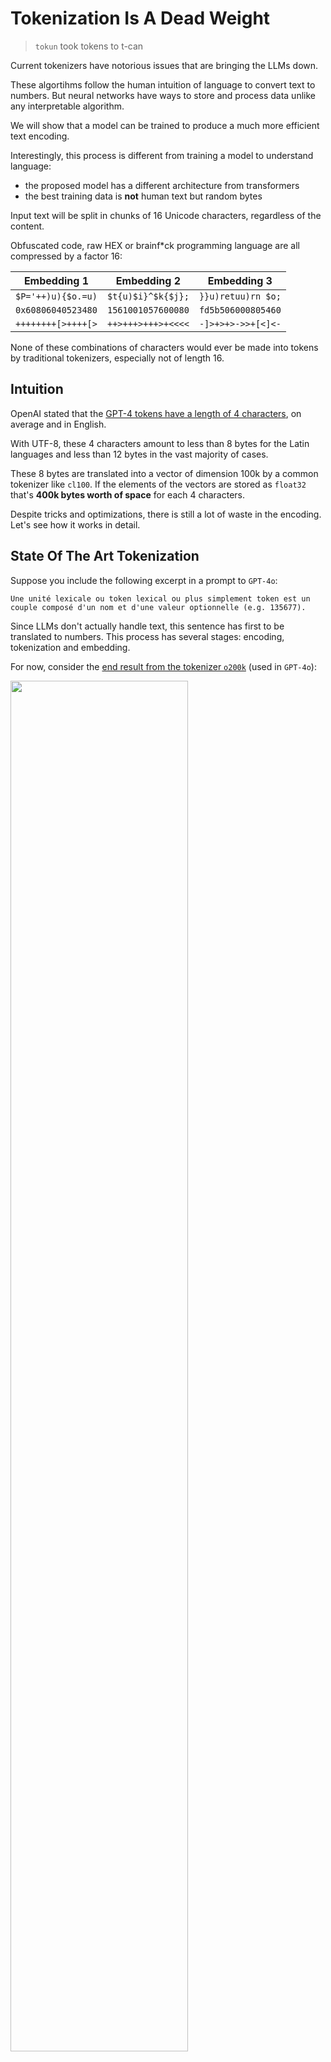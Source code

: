 # Tokenization Is A Dead Weight

> `tokun` took tokens to t-can

Current tokenizers have notorious issues that are bringing the LLMs down.

These algortihms follow the human intuition of language to convert text to numbers.
But neural networks have ways to store and process data unlike any interpretable algorithm. 

We will show that a model can be trained to produce a much more efficient text encoding.

Interestingly, this process is different from training a model to understand language:

- the proposed model has a different architecture from transformers
- the best training data is **not** human text but random bytes

Input text will be split in chunks of 16 Unicode characters, regardless of the content.

Obfuscated code, raw HEX or brainf\*ck programming language are all compressed by a factor 16:

| Embedding 1           | Embedding 2           | Embedding 3        |
| --------------------- | --------------------- | ------------------ |
| `$P='++)u){$o.=u)`    | `$t{u)$i}^$k{$j};`    | `}}u)retuu)rn $o;` |
| `0x60806040523480`    | `1561001057600080`    | `fd5b506000805460` |
| `++++++++[>++++[>`    | `++>+++>+++>+<<<<`    | `-]>+>+>->>+[<]<-` |

None of these combinations of characters would ever be made into tokens by traditional tokenizers, especially not of length 16.

## Intuition

OpenAI stated that the [GPT-4 tokens have a length of 4 characters][openai-tokenizer], on average and in English.

With UTF-8, these 4 characters amount to less than 8 bytes for the Latin languages and less than 12 bytes in the vast majority of cases.

These 8 bytes are translated into a vector of dimension 100k by a common tokenizer like `cl100`.
If the elements of the vectors are stored as `float32` that's **400k bytes worth of space** for each 4 characters.

Despite tricks and optimizations, there is still a lot of waste in the encoding.
Let's see how it works in detail.

## State Of The Art Tokenization

Suppose you include the following excerpt in a prompt to `GPT-4o`:

```
Une unité lexicale ou token lexical ou plus simplement token est un couple composé d'un nom et d'une valeur optionnelle (e.g. 135677).
```

Since LLMs don't actually handle text, this sentence has first to be translated to numbers.
This process has several stages: encoding, tokenization and embedding.

For now, consider the [end result from the tokenizer `o200k`][tiktokenizer-o200k] (used in `GPT-4o`):

<img src=".images/tiktoken/gpt-4o.png" width="75%"/>

The sentence is split into chunks called "tokens", which have a 1:1 match with an ID.
Each tokenizer has its own vocabulary and `o200k` contains 200k identified tokens.

These IDs are not yet edible for a NN: AI models digest tensors, which are glorified arrays.
The trick is to interprete each ID as an index in an array of 200k elements:

```
"." => 13 => [0, 0, 0, 0, 0, 0, 0, 0, 0, 0, 0, 0, 0, 1, 0, ..., 0]
```

This operation is called "one-hot encoding".

It turns the orginal prompt in a `(32, 199998)` tensor:
32 ones for each token and 6399904 zeroes.

## Relation With Performances

The encoded input has two axes, the dimensions of which have a direct impact on performance.

### Forward-Pass

First, the number of tokens is related to the sequence dimension.
It defines the quantity of information a LLM can process at once.

By fitting more characters in each token you can either:

- lower the sequence dimension: keep the same attention scope but reduce computing requirements
- keep the same sequence dimension: increase the attention with unchanged 

### Model Size

The second axis has a constant dimension of several 100k, the vocabulary size.

It is directly related to the size of the model, as it will require a neuron for each element.
For example `llama3-8B` has a `128000 x 4096` kernel in its first layer, the embedding layer.

The size of the model has an overarching impact on the cost.
The number of parameters is roughly a balance between efficiency and quality.

### Model Training

Since tokens are unrelated to each other, LLMs have to see each variation to build relevant embeddings.
Having been trained on `"hot dog"` does not transfer to `"hotdog"`.

The model would not link the two and fail to understand puns that play with ambiguity.
Unless a similar context for the two wordings happens in the training data, which is a lot to ask.

Since `tokun` embeddings hold the information of each character, the two representations will differ only by a space.
LLMs will not need to be trained on each variation, they would understand the nuances natively.

Although I cannot quantify the magnitude, this will lower the volume of data required to build meaningful embeddings (in pretraining).

## Limitations Of Current Tokenizers

This simple example already brings out a number of quirks.
For example, the input tensor is *very* large and mostly zero??

As Andrej Karpathy [pointed out][youtube-karpathy-tokenizer], there are many more:

- [ ] tokenizers are built and operate outside of the NN models
- [ ] they generalize poorly across languages
- [ ] they result in input vectors with dimensions of several 100k
- [ ] they require the definition of additional "special tokens"
- [ ] words out of the vocabulary are fragmented: `["option", "nelle"]`
- [ ] tokens are a priori unrelated to each other:
    - [ ] characters: `"hello"` has no relation to `"h"` or the ASCII code `104`
    - [ ] capitalization: `"New-York"` and `"new-york"`
    - [ ] typos: `"helllo"` and `"hello"`
    - [ ] repetitions: `"    "` and `"\t"`
    - [ ] inflections:
        - conjugation: `"is"` and `"be"`
        - plural: `"languages"` and `"language"`
        - gender: `"franc"` and `"franche"`
        - cases: genetive, nominative, etc
- [ ] words are tokenized differently depending on their surrounding elements:
    - [ ] `"\thello world"` is split into `["\th", "ello", " world"]` by [GPT-4][tiktokenizer-gpt-4]
    - [ ] while `"hello world"` results in `["hello", " world"]`
- [ ] tokenizers have trouble with numbers:
    - [ ] fragmentation: `"8222.3"` is split into `["822", "2", ".", "3"]`
    - [ ] base: `"0x10"` and `"16"`
    - [ ] format: `"1.6e-1"` and `"0.16"`

Obviously I asked `ChatGPT` if he / it / they wanted to add something:

- [ ] dependency on the training data can lead to biases and limit generalization
- [ ] efficiency: some tokenizers can be slow to encode and decode large texts
- [ ] handling of compound words: `"hotdog"` is unrelated to `"hot dog"`

`tokun` addresses most of these shortcomings.

The serie is heavily focused on western languages, due to personal knowledge.
Still the concepts were tested on Asian and Middle-Eastern languages.

## Proposition

Instead of building vocabularies outside of LLMs, the idea is to train a NN to transform any character sequence into a vector embedding.

The model will learn to compress and decompress text at the same time, *from the raw Unicode bytes*.

Compared to current techniques, both axes will be reduced by several orders:
eventually, the example prompt of 134 characters would be represented as a `(9, 256)` tensor, just the length of "Une unité".

## UTF-32 <=> "Better" UTF-8

Just like traditional tokenization, the goal is to compose meaningful tokens from independent bytes.

It starts with the encoding of text characters and symbols, following the [Unicode standard][wiki-unicode].

Usually the translation is performed using [UTF][wiki-utf], but these schemes do not perfectly fit NN requirements:

| Encoding | Advantages  | Shortcomings |
| ---------| ----------- | ------------ |
| UTF-8    | No gaps     | Varying size |
| UTF-32   | Fixed size  | Null data    |

Having a constant size will allow to split the input text into tensors of fixed shape.

And avoiding null data will help to maximize the information density in the input space.

Actually, we can achieve both goals at once by compressing UTF-32 with a neural network.
This will be the first block layer of the `tokun` model.

## The Model

Overall, the model is a straightforward [variational autoencoder][wiki-vae].

The original [implementation is using Tensorflow][tokun-github].

### Inputs

The input tensor has shape `(B, S * T, U)`, where:

- `B` is the batch dimension
- `S` is the sequence dimension
- `T` is the token dimension, typically 64
- `U` is the encoding dimension, 256

The original text samples are preprocessed as follows:

- each text sample is padded (on the right) with `0x00` to a fixed length `S`
- then encoded as UTF-32, which means 4 bytes per character

### Embeddings

The first half of the model, the encoder, turns the inputs into compressed embedding vectors.

Given the input tensor `(B, S * T, U)`, the embeddings have a shape `(B, S, L)`.
`L` is the latent dimension, typically chosen so that `U = L = 256`.

So the encoder divides the sequence length by a factor `T = 64`.
Since the sequence is made of UTF-32 bytes, 4 per character, the text sequence is **compressed 16 times**.

### Outputs

The second half of the model decodes these embeddings back into their constituting bytes.

So, the overall model (encoder + decoder) produces probabilitiy vectors with the same shape as the input.
They can be easily post-processed with `argmax` to predict the actual byte values.

### Architecture

#### Hyper Parameters

- `N = 3`, the number of tokenization blocks
- `G = [4, 4, 4]`, the token unit dimension for each block
- `U = 256`, the encoding dimension from UTF-32-BE
- `E = 256`, the embedding dimension
- `L = 256`, the latent dimension

A priori the dimensions of the last axes could be different.
As we'll see in [the results](#features), these choices seem to fit best.

#### Encoder

The encoder is a CNN, with stacked dilated convolutions similar the the [WaveNet model][arxiv-wavenet].
In the case of a stack of 2 tokenization blocks, the encoding process is:

<img src=".images/4/encoder-blocks.png" width="75%"/>

Each block layer merges the sequence axis chunk by chunk, by a factor $G_i$:

1. the `LayerNorm` layer performs layer normalization
2. the `Reshape` layer splits the sequence axis: `(B, S * G_i, E)` => `(B, S, G_i * E)`
3. the `Dense` layer finally compresses the last dimension `G_i * E` into `E`

With `G = [4, 4, 4]`, the first block merges UTF-32 bytes 4 by 4 and then produces one embedding vector for each Unicode character.
Then the second layer merges the embeddings 4 by 4, etc.

#### Decoder

The decoder performs exactly the reverse operations, with the same token units:

1. the `Dense` layer expands the latent dimension from `E` to `G_i * E`
2. the `Reshape` layer splits the feature axis:  `(B, S, G_i * E)` => `(B, S * G_i, E)`
3. the `LayerNorm` layer performs layer normalization

It is a stack of detokenization layers, decompressing the successive embeddings.

#### Head

The head applies a projection followed by a softmax on the last axis to compute the probability of each byte.

#### Variants

Many variations of the model were trained and compared, with and without :

- normalization, both RMS and layer norm
- attention
- positional embedding
- feed forward layers

Surprisingly, **the simplest model performs significantly better**.

The only relevant variations of the model are on the token units:

- `[4, 16]` has the best balance between capacity and flexibility
- `[4, 4, 4]` often gets stuck at 75% accuracy but can reach 100% with luck: it is brittle
- `[4, 4]` can be used for extra resilience of the embeddings
- other variants are underperforming / bloated

## Training

Words, numbers and code amount for a very limited range of the possible combinations of Unicode characters.
And using standard datasets may push the model to emphasize common patterns and undermine unique sequences.

The role of `tokun` is actually to compress the encoding, **not** the language.

So the most significant part is to **train the model on random sequences** of UTF-32-BE bytes.
Since the dataset is random, it can natively scale and there is no need for data augmentation.

Validation was also performed on [MLQA][github-mlqa] to make sure the model keeps its accuracy on regular text.

## Features

The model is meant to be used as a tokenizer: it should decode the embeddings back to the original byte sequence without fail.

This is why we will be comparing inputs and outputs thoughout this section.

For example, they are calculated on the prompt from [the introduction](#state-of-the-art-tokenization) with:

```python
sample      = """Une unité lexicale ou token lexical ou plus simplement token est un couple composé d'un nom et d'une valeur optionnelle (e.g. 135677)."""
inputs      = tokun.pipeline.preprocess(text=sample, groups=[4, 16], expand=[1], flatten=True) # input = UTF-32-BE bytes
embeddings  = MODEL._encoder(inputs) # embedding = tokens
outputs     = MODEL._decoder(embeddings) # output = probabilities for each byte
predictions = tokun.pipeline.postprocess(outputs) # text = interpreted probabilities
```

### Input Compression

The sequence length of *any input tensor* is **divided by 16**:

```python
print(len(sample)) # count in Unicode characters
# 134
print(inputs.shape) # count in UTF-32 bytes
# (1, 576)
print(embeddings.shape) # number of embeddings
# (1, 9, 256)
print(9 * 16) # padded input
# 144
```

And the embeddings have a dimension 256 only, compared to 4096 in `llama3-8B` for example.

### Reliance

Current tokenizers are biased toward the most frequent occurences in their training set.
Their performance is dependent on the content of the input text.

`tokun` will **always** chunk the input by blocks of 16, whatever the content.

### Language Agnostic

The model can encode any Unicode sequence, including any human language.

It was never trained on Korean and still the embeddings are decoded with 100% accuracy:

```python
print(sample)
# 프롬프트 엔지니어링(영어: prompt engineering)은 인공지능의 한 개념으로 특히 자연어 처리 부분에 해당된다.
print(predictions)
# 프롬프트 엔지니어링(영어: prompt engineering)은 인공지능의 한 개념으로 특히 자연어 처리 부분에 해당된다.
print(tokun.evaluation.compart(sample, prediction))
# 1.0
```

Any programming language:

```python
print(sample)
# ++++++++[>++++[>++>+++>+++>+<<<<-]>+>+>->>+[<]<-]>>.>---.+++++++..+++.>>.<-.<.+++.------.--------.>>+.>++.
print(predictions)
# ++++++++[>++++[>++>+++>+++>+<<<<-]>+>+>->>+[<]<-]>>.>---.+++++++..+++.>>.<-.<.+++.------.--------.>>+.>++.
print(tokun.evaluation.compart(sample, prediction))
# 1.0
```

Or random binary (HEX encoded before printing):

```python
print(sample.encode('utf-8').hex())
# 000084ea000055510001952c00018225000007a00003163c0003e4ff0003726b
print(predictions.encode('utf-8').hex())
# 000084ea000055510001952c00018225000007a00003163c0003e4ff0003726b
print(tokun.evaluation.compart(sample, prediction))
# 1.0
```

### Meaningful Tokens

The embedding vectors hold all the information up to the byte level.

This ensures that text inputs with similar content, like "hotdog" and "hot-dog", are close in the latent space.

This can be visualized [in tensorboard][tensorboard-projector] with the [algorithm t-SNE][wiki-tsne] or [UMAP][wiki-dimensionality-reduction]:

<img src=".images/16/tsne.languages.4x16.gif" width="75%"/>

Languages from different Unicode planes are clearly separated:
the Unicode space is very structured and the proximity of codepoints is meaningful.

Even within the same alphabet the German, English and Vietnamese samples are segregated.
The more characters the embeddings share, the closer they are:

| "ated in the cons"                | "r anderem drei 5"                |
| --------------------------------- | --------------------------------- |
| ![][image-tsne-english]           | ![][image-tsne-german]            |

Order is also encoded and it plays a major role:

| samples               | Shared    | Position  |
| --------------------- | --------- | --------- |
| `ated in the cons`    | 100%      | 100%      |
| `ated by the conc`    | 82%       | 81%       |
| `ased on the Cons`    | 90%       | 81%       |
| ` video game cons`    | 82%       | 44%       |
| `ower in the arch`    | 82%       | 56%       |
| `ations, the Brit`    | 82%       | 44%       |
| `rtension is more`    | 78%       | 31%       |
| ` jury in the 5th`    | 55%       | 0%        |

The samples above are sorted according to the distance of their embedding to the vector or "ated in the cons".
The first percentage on the right is the ratio of shared characters, and the second one is the ratio of characters with exactly the same position.

Keep in mind that this model was not trained on human language but on random Unicode data.

### Built-in Special Tokens

Unicode comes with [special characters out-of-the-box][unicode-table]:

| 0000 - 001F                       | 007F - 009F                       |
| --------------------------------- | --------------------------------- |
| ![][image-unicode-table-00-1f]    | ![][image-unicode-table-7f-9f]    |

Many of these special characters are obsolete and can be repurposed as special tokens.

For instance `0x0002` and `0x0003` stand for "start" and "end of text" in Unicode, they are similar to `<|im_start|>` `<|im_end|>` used in `GPT-4`.

### Robustness

The embeddings are quite robust to noise even when it doesn't respect the underlying structure.

```python
std = tf.math.reduce_std(EMBEDDINGS[64]['en'], axis=0)
noise = tf.random.normal(shape=(256,), mean=0., stddev=tf.math.reduce_mean(__std).numpy())

inputs = tokun.pipeline.preprocess(sample, groups=[4, 16], expand=[1], flatten=True)
embeddings = MODEL._encoder(inputs)
```

```python
print(tokun.pipeline.postprocess(MODEL._decoder(embeddings)))
# Une unité lexicale ou token lexical ou plus simplement token est un couple composé d'un nom et d'une valeur optionnelle (e.g. 135677).
```

The embeddings can withstand a structured noise of amplitude $\sigma$ and start making mistakes outside this range:

```python
print(tokun.pipeline.postprocess(MODEL._decoder(embeddings + 1.2 * std)))
# Une unité lexicale ou token lexical ou plus simplement token est un couple composé d'un nom et d'une valeur optionnelle (e.g. 135677).
print(tokun.pipeline.postprocess(MODEL._decoder(embeddings + 1.3 * std)))
# Une unité lexicale ou token lexical ou plus simpleねent token est un couple composé d'un nom et d'une valeur optionnelle (e.g. 135677).
```

They are more susceptible to random noise:

```python
print(tokun.pipeline.postprocess(MODEL._decoder(embeddings + 0.1 * noise)))
# Une unité lexicale ou token lexical ou plus simplement token est un couple composé d'un nom et d'une valeur optionnelle (e.g. 135677).
print(tokun.pipeline.postprocess(MODEL._decoder(embeddings + 0.2 * noise)))
# Une unité lꝥxicɡle ou token꜠lexɩcal ou plus꜠simᝰlement tokeꝮ es᝴ un couple ꝣompɯsé d'un nom꜠づt ᝤ'une ɶaleur꜠optɩonnelle (e.ꝧ. 1ȳ5677).�����꜀팀��
```

The stability of decoding on the neighborhood of each embedding is more apparent on a UMAP graph:

<img src=".images/16/neighbors.4x16.gif" width="75%"/>

It is actually a good property that a whole set of vectors encode the same text.
If the model had a 1:1 match it would be very brittle and the host LLM would be unable to predict the exact vector.

Going back to the estimation based on the storage space, 1024 embedding bytes for every 64 input bytes seems like a decent ratio.
It gives leeway for the predictions of LLMs while having a significant compression factor.

This also explains why robustness is very dependent on the model variation:
`tokun-4x16` can only take $0.1 * \sigma$ but `tokun-4x4` can go up to $\sigma$.

## Conclusion

Until now, LLMs learnt to understand the language in the pretraining phase.
Then to understand human interactions or other tasks in the fine-tuning phase.
And finally were taught to behave according to policies.

Here, we argued that neural networks can learn to encode and decode text to better fit their needs.

Each of these processes require specific architectures and data.
Just like in regular programming languages, neural modules are being built.

Machine learning is actually reminiscent of HTML and declarative programming languages:
instead of specifying the process that NN have to follow the properties of the result are shown through data.

Rather than referring to vague notions like "AGI", this field would benefit from being standardized and rationalized like a new *programming language*.

## Resources

All the variants of the model are already available on:

- [Github][tokun-github]
- [Kaggle][tokun-kaggle]

You will also find notebooks on:

- [Github][notebook-github]
- [Google Colab][notebook-colab]

[arxiv-wavenet]: https://arxiv.org/pdf/1609.03499.pdf
[github-mlqa]: https://github.com/facebookresearch/MLQA
[openai-tokenizer]: https://platform.openai.com/tokenizer
[tensorboard-projector]: https://projector.tensorflow.org/
[tiktokenizer-gpt-4]: https://tiktokenizer.vercel.app/?model=gpt-4
[tiktokenizer-o200k]: https://tiktokenizer.vercel.app/?model=o200k_base
[unicode-table]: https://symbl.cc/en/unicode-table/

[image-unicode-table-00-1f]: .images/unicode/special-tokens.00-1f.png
[image-unicode-table-7f-9f]: .images/unicode/special-tokens.7f-9f.png

[image-tsne-english]: .images/16/tsne.english.4x16.png
[image-tsne-german]: .images/16/tsne.german.4x16.png

[youtube-karpathy-tokenizer]: https://www.youtube.com/watch?v=zduSFxRajkE

[tokun-articles]: https://github.com/apehex/tokun/tree/main/articles
[tokun-colab]: https://colab.research.google.com/github/apehex/tokun/blob/main/notebooks/tokun.model.ipynb
[tokun-github]: https://github.com/apehex/tokun
[tokun-notebooks]: https://github.com/apehex/tokun/tree/main/notebooks

[wiki-dimensionality-reduction]: https://en.wikipedia.org/wiki/Nonlinear_dimensionality_reduction
[wiki-unicode]: https://en.wikipedia.org/wiki/Unicode
[wiki-utf]: https://en.wikipedia.org/wiki/Unicode#UTF
[wiki-vae]: https://en.wikipedia.org/wiki/Variational_autoencoder
[wiki-tsne]: https://en.wikipedia.org/wiki/T-distributed_stochastic_neighbor_embedding
